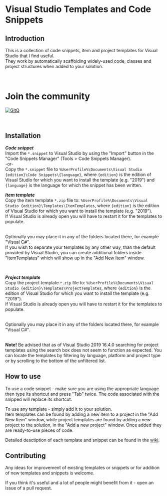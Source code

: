 # Visual Studio Templates and Code Snippets

## Introduction
This is a collection of code snippets, item and project templates for Visual Studio that I find useful.
<br/>They work by automatically scaffolding widely-used code, classes and project structures when added to your solution.

<br/>

# Join the community
[![GitQ](https://gitq.com/badge.svg)](https://gitq.com/IvanStoychev/IvanStoychev.StringExtensions)

<br/>

## Installation
_**Code snippet**_
<br/>Import the `*.snippet` to Visual Studio by using the "Import" button in the "Code Snippets Manager" (Tools > Code Snippets Manager).
<br/>-or-
<br/>Copy the `*.snippet` file to `%UserProfile%\Documents\Visual Studio {edition}\Code Snippets\{language}`, where `{edition}` is the edition of Visual Studio for which you want to install the template (e.g. "2019") and `{language}` is the language for which the snippet has been written.

_**Item template**_
<br/>Copy the item template `*.zip` file to:
`%UserProfile%\Documents\Visual Studio {edition}\Templates\ItemTemplates`, where `{edition}` is the edition of Visual Studio for which you want to install the template (e.g. "2019").
<br/>If Visual Studio is already open you will have to restart it for the templates to populate.

<br/>Optionally you may place it in any of the folders located there, for example "Visual C#".
<br/>If you wish to separate your templates by any other way, than the default provided by Visual Studio, you can create additional folders inside "ItemTemplates" which will show up in the "Add New Item" window.

<br/>

_**Project template**_
<br/>Copy the project template `*.zip` file to:
`%UserProfile%\Documents\Visual Studio {edition}\Templates\ProjectTemplates`, where `{edition}` is the edition of Visual Studio for which you want to install the template (e.g. "2019").
<br/>If Visual Studio is already open you will have to restart it for the templates to populate.

<br/>Optionally you may place it in any of the folders located there, for example "Visual C#".

<br/>**Note!** Be advised that as of Visual Studio 2019 16.4.0 searching for project templates using the search box does not seem to function as expected. You can locate the templates by filtering by language, platform and project type or by scrolling to the bottom of the unfiltered list.

## How to use
To use a code snippet - make sure you are using the appropriate language then type its shortcut and press "Tab" twice. The code associated with the snipped will replace its shortcut.

To use any template - simply add it to your solution.
<br/>Item templates can be found by adding a new item to a project in the "Add New Item" window, while project templates are found by adding a new project to the solution, in the "Add a new project" window. Once added they are ready-to-use pieces of code.

Detailed desctiption of each template and snippet can be found in the [wiki][1].

## Contributing
Any ideas for improvement of existing templates or snippets or for addition of new templates and snippets is welcome.

If you think it's useful and a lot of people might benefit from it - open an issue of a pull request.

[1]: https://github.com/IvanStoychev/Visual-Studio-Templates-and-Snippets/wiki
